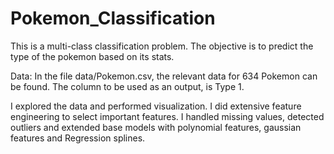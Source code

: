 # Pokemon_Classification

This is a multi-class classification problem. The objective is to predict the type of the pokemon based on its stats.

Data: In the file data/Pokemon.csv, the relevant data for 634 Pokemon can be found. The column to be used as an output, is Type 1.

I explored the data and performed visualization. I did extensive feature engineering to select important features. I handled missing values, detected outliers and extended base models with polynomial features, gaussian features and Regression splines.
